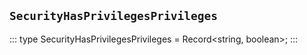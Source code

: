 ## `SecurityHasPrivilegesPrivileges`
:::
type SecurityHasPrivilegesPrivileges = Record<string, boolean>;
:::

